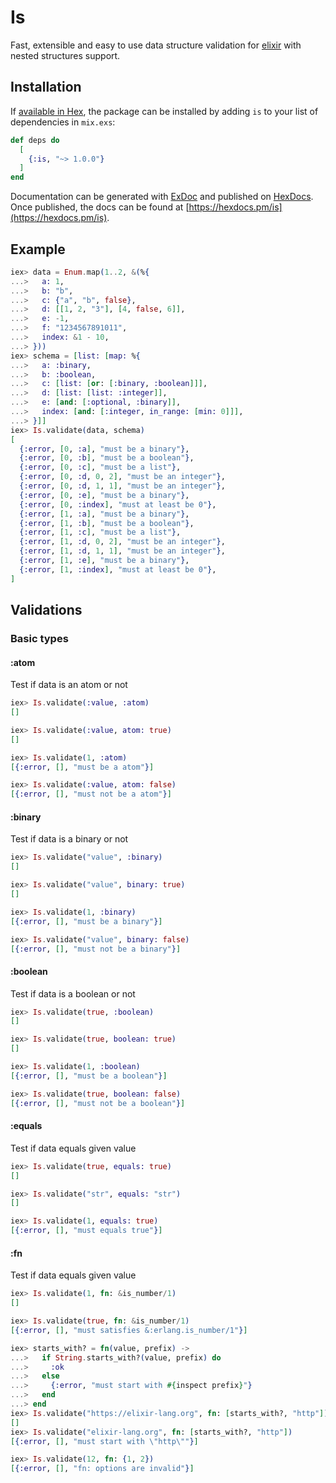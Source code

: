 # Is

Fast, extensible and easy to use data structure validation for [elixir](https://github.com/elixir-lang/elixir) with nested structures support.

## Installation

If [available in Hex](https://hex.pm/docs/publish), the package can be installed
by adding `is` to your list of dependencies in `mix.exs`:

```elixir
def deps do
  [
    {:is, "~> 1.0.0"}
  ]
end
```

Documentation can be generated with [ExDoc](https://github.com/elixir-lang/ex_doc)
and published on [HexDocs](https://hexdocs.pm). Once published, the docs can
be found at [https://hexdocs.pm/is](https://hexdocs.pm/is).

## Example

```elixir
iex> data = Enum.map(1..2, &(%{
...>   a: 1,
...>   b: "b",
...>   c: {"a", "b", false},
...>   d: [[1, 2, "3"], [4, false, 6]],
...>   e: -1,
...>   f: "1234567891011",
...>   index: &1 - 10,
...> }))
iex> schema = [list: [map: %{
...>   a: :binary,
...>   b: :boolean,
...>   c: [list: [or: [:binary, :boolean]]],
...>   d: [list: [list: :integer]],
...>   e: [and: [:optional, :binary]],
...>   index: [and: [:integer, in_range: [min: 0]]],
...> }]]
iex> Is.validate(data, schema)
[
  {:error, [0, :a], "must be a binary"},
  {:error, [0, :b], "must be a boolean"},
  {:error, [0, :c], "must be a list"},
  {:error, [0, :d, 0, 2], "must be an integer"},
  {:error, [0, :d, 1, 1], "must be an integer"},
  {:error, [0, :e], "must be a binary"},
  {:error, [0, :index], "must at least be 0"},
  {:error, [1, :a], "must be a binary"},
  {:error, [1, :b], "must be a boolean"},
  {:error, [1, :c], "must be a list"},
  {:error, [1, :d, 0, 2], "must be an integer"},
  {:error, [1, :d, 1, 1], "must be an integer"},
  {:error, [1, :e], "must be a binary"},
  {:error, [1, :index], "must at least be 0"},
]
```

Validations
-----------

### Basic types

#### :atom

Test if data is an atom or not

```elixir
iex> Is.validate(:value, :atom)
[]

iex> Is.validate(:value, atom: true)
[]

iex> Is.validate(1, :atom)
[{:error, [], "must be a atom"}]

iex> Is.validate(:value, atom: false)
[{:error, [], "must not be a atom"}]
```

#### :binary

Test if data is a binary or not

```elixir
iex> Is.validate("value", :binary)
[]

iex> Is.validate("value", binary: true)
[]

iex> Is.validate(1, :binary)
[{:error, [], "must be a binary"}]

iex> Is.validate("value", binary: false)
[{:error, [], "must not be a binary"}]
```

#### :boolean

Test if data is a boolean or not

```elixir
iex> Is.validate(true, :boolean)
[]

iex> Is.validate(true, boolean: true)
[]

iex> Is.validate(1, :boolean)
[{:error, [], "must be a boolean"}]

iex> Is.validate(true, boolean: false)
[{:error, [], "must not be a boolean"}]
```

#### :equals

Test if data equals given value

```elixir
iex> Is.validate(true, equals: true)
[]

iex> Is.validate("str", equals: "str")
[]

iex> Is.validate(1, equals: true)
[{:error, [], "must equals true"}]
```

#### :fn

Test if data equals given value

```elixir
iex> Is.validate(1, fn: &is_number/1)
[]

iex> Is.validate(true, fn: &is_number/1)
[{:error, [], "must satisfies &:erlang.is_number/1"}]

iex> starts_with? = fn(value, prefix) ->
...>   if String.starts_with?(value, prefix) do
...>     :ok
...>   else
...>     {:error, "must start with #{inspect prefix}"}
...>   end
...> end
iex> Is.validate("https://elixir-lang.org", fn: [starts_with?, "http"])
[]
iex> Is.validate("elixir-lang.org", fn: [starts_with?, "http"])
[{:error, [], "must start with \"http\""}]

iex> Is.validate(12, fn: {1, 2})
[{:error, [], "fn: options are invalid"}]
```